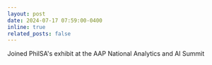 ```yaml
---
layout: post
date: 2024-07-17 07:59:00-0400
inline: true
related_posts: false
---
```


Joined PhilSA's exhibit at the AAP National Analytics and AI Summit